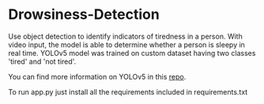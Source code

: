 # Drowsiness-Detection
Use object detection to identify indicators of tiredness in a person. With video input, the model is able to determine whether a person is sleepy in real time.
YOLOv5 model was trained on custom dataset having two classes 'tired' and 'not tired'.

You can find more information on YOLOv5 in this [repo](https://github.com/ultralytics/yolov5).

To run app.py just install all the requirements included in requirements.txt
